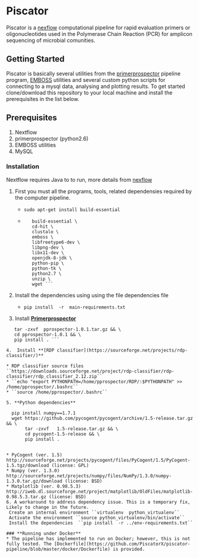 # Piscator 

Piscator is a [nexflow](https://www.nextflow.io/) computational pipeline for rapid evaluation primers or oligonucleotides used in the Polymerase Chain Reaction (PCR) for amplicon sequencing of microbial comunities.

## **Getting Started**

Piscator is basically several utilities from the [primerprospector](http://pprospector.sourceforge.net) pipeline program, [EMBOSS](http://http://emboss.sourceforge.net/) utilities and several custom python scripts for connecting to a mysql data, analysing and plotting results. To get started clone/download this repository to your local machine and install the prerequisites in the list below. 


## Prerequisites
1.  Nextflow 
2.  primerprospector (python2.6)
3.  EMBOSS utilities
4.  MySQL

### Installation

Nextflow requires Java to to run, more details from [nexflow](https://www.nextflow.io/)

1. First you must all the programs, tools, related dependensies required by the computer pipeline.  
   * ``sudo apt-get install build-essential``
   *  ```apt update  && apt install -y \
	     build-essential \
	     cd-hit \
	     clustalo \
	     emboss \
	     libfreetype6-dev \
	     libpng-dev \
	     libx11-dev \
	     openjdk-8-jdk \
	     python-pip \
	     python-tk \
	     python2.7 \
	     unzip \
	     wget ```  

2. Install the dependencies using using the file dependencies file
   * ```pip install  -r  main-requirements.txt```
   
3. Install **[Primerprospector](http://pprospector.sourceforge.net/install/install.html)**
   
  ```wget https://sourceforge.net/projects/pprospector/files/pprospector-1.0.1.tar.gz && \
     tar -zxvf  pprospector-1.0.1.tar.gz && \
     cd pprospector-1.0.1 && \
     pip install . ```
 
4.  Install **[RDP classifier](https://sourceforge.net/projects/rdp-classifier/)**

 * RDP classifier source files ``https://downloads.sourceforge.net/project/rdp-classifier/rdp-classifier/rdp_classifier_2.12.zip``
 * ``echo "export PYTHONPATH=/home/pprospector/RDP/:$PYTHONPATH" >> /home/pprospector/.bashrc``
 * ``source /home/pprospector/.bashrc``

5. **Python dependencies**

    pip install numpy==1.7.1
    wget https://github.com/pycogent/pycogent/archive/1.5-release.tar.gz && \
     	 tar -zxvf   1.5-release.tar.gz && \
     	 cd pycogent-1.5-release && \
     	 pip install .


 * PyCogent (ver. 1.5)  http://sourceforge.net/projects/pycogent/files/PyCogent/1.5/PyCogent-1.5.tgz/download (license: GPL)
 * Numpy (ver. 1.3.0)   http://sourceforge.net/projects/numpy/files/NumPy/1.3.0/numpy-1.3.0.tar.gz/download (license: BSD)
 * Matplotlib (ver. 0.98.5.3)  http://iweb.dl.sourceforge.net/project/matplotlib/OldFiles/matplotlib-0.98.5.3.tar.gz (license: BSD)
6. A workaround to address dependency issue. This is a temporary fix, Likely to change in the future.
   Create an internal environment ``virtualenv  python_virtualenv``
   Activate the environment ``source python_virtualenv/bin/activate``
   Install the dependencies  ``pip install  -r ../env-requirements.txt``
   
### **Running under Docker**
 * The pipeline has implemented to run on Docker; however, this is not fully tested. The [Dockerfile](https://github.com/PiscatorX/piscator-pipeline/blob/master/docker/Dockerfile) is provided.